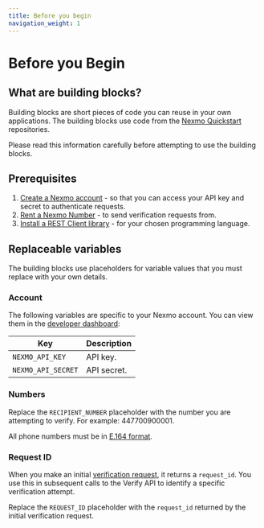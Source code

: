 ```yaml
---
title: Before you begin
navigation_weight: 1
---
```


# Before you Begin

## What are building blocks?

Building blocks are short pieces of code you can reuse in your own applications.
The building blocks use code from the [Nexmo Quickstart](https://github.com/nexmo-community) repositories.

Please read this information carefully before attempting to use the building blocks.  

## Prerequisites

1. [Create a Nexmo account](/account/guides/management#create-and-configure-a-nexmo-account) - so that you can access your API key and secret to authenticate requests.
2. [Rent a Nexmo Number](/account/guides/numbers#rent-virtual-numbers) - to send verification requests from.
3. [Install a REST Client library](/tools) - for your chosen programming language.

## Replaceable variables

The building blocks use placeholders for variable values that you must replace with your own details.

### Account

The following variables are specific to your Nexmo account. You can view them in the [developer dashboard](https://dashboard.nexmo.com/):

Key |	Description
-- | --
`NEXMO_API_KEY` | API key.
`NEXMO_API_SECRET` | API secret.

### Numbers

Replace the `RECIPIENT_NUMBER` placeholder with the number you are attempting to verify. For example: 447700900001.

All phone numbers must be in [E.164 format](/concepts/guides/glossary#e-164-format).

### Request ID

When you make an initial [verification request](/verify/building-blocks/send-verify-request), it returns a `request_id`. You use this in subsequent calls to the Verify API to identify a specific verification attempt.

Replace the `REQUEST_ID` placeholder with the `request_id` returned by the initial verification request.

